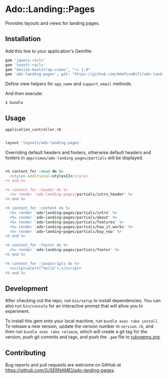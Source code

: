 # Ado::Landing::Pages

Provides layouts and views for landing pages.

## Installation

Add this line to your application's Gemfile:

```ruby
gem 'jquery-rails'
gem 'toastr-rails'
gem "devise-bootstrap-views", "~> 1.0"
gem 'ado-landing-pages', git: "https://github.com/AdoPisoWiFi/ado-landing-pages"
```

Define view helpers for `app_name` and `support_email` methods.

And then execute:

    $ bundle

## Usage

`application_controller.rb`
```ruby

layout 'layouts/ado-landing-pages'
```

Overriding default headers and footers, otherwise default headers and footers in `app/views/ado-landing-pages/partials` will be displayed.

```ruby

<% content_for :head do %>
  <style>.additional-styles{}</style>
<% end %>

<% content_for :header do %>
  <%= render 'ado-landing-pages/partials/intro_header' %>
<% end %>

<% content_for :content do %>
  <%= render 'ado-landing-pages/partials/intro' %>
  <%= render 'ado-landing-pages/partials/about' %>
  <%= render 'ado-landing-pages/partials/features' %>
  <%= render 'ado-landing-pages/partials/how_it_works' %>
  <%= render 'ado-landing-pages/partials/buy_now' %>
<% end %>

<% content_for :footer do %>
  <%= render 'ado-landing-pages/partials/footer' %>
<% end %>

<% content_for :javascripts do %>
  <script>alert("hello");</script>
<% end %>

```
## Development

After checking out the repo, run `bin/setup` to install dependencies. You can also run `bin/console` for an interactive prompt that will allow you to experiment.

To install this gem onto your local machine, run `bundle exec rake install`. To release a new version, update the version number in `version.rb`, and then run `bundle exec rake release`, which will create a git tag for the version, push git commits and tags, and push the `.gem` file to [rubygems.org](https://rubygems.org).

## Contributing

Bug reports and pull requests are welcome on GitHub at https://github.com/[USERNAME]/ado-landing-pages.
